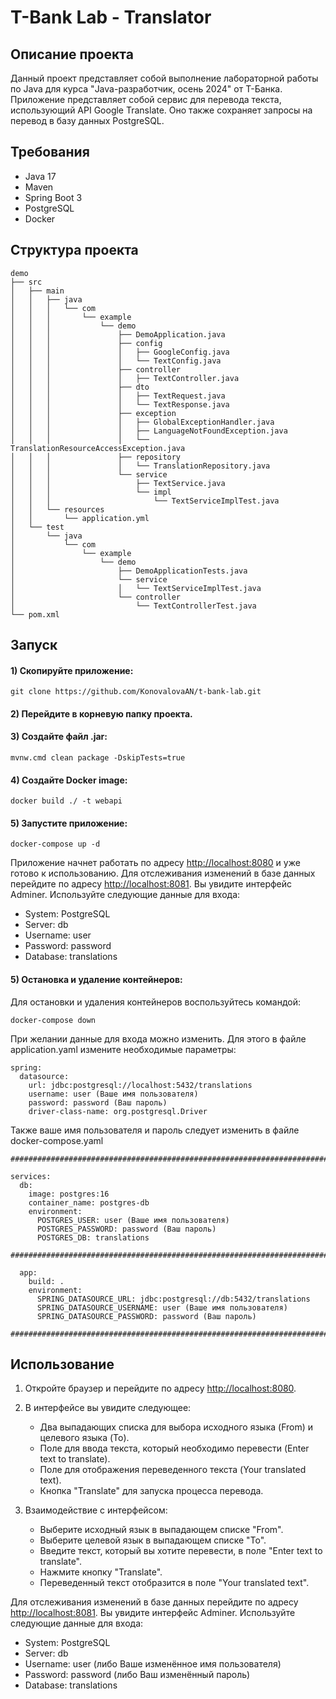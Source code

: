 # T-Bank Lab - Translator

## Описание проекта

Данный проект представляет собой выполнение лабораторной работы по Java для курса "Java-разработчик, осень 2024" от T-Банка. Приложение представляет собой сервис для перевода текста, использующий API Google Translate. Оно также сохраняет запросы на перевод в базу данных PostgreSQL.

## Требования

* Java 17
* Maven
* Spring Boot 3
* PostgreSQL
* Docker

## Структура проекта

```
demo
├── src
│   ├── main
│   │   ├── java
│   │   │   └── com
│   │   │       └── example
│   │   │           └── demo
│   │   │               ├── DemoApplication.java
│   │   │               ├── config
│   │   │               │   ├── GoogleConfig.java
│   │   │               │   └── TextConfig.java
│   │   │               ├── controller
│   │   │               │   ├── TextController.java
│   │   │               ├── dto
│   │   │               │   ├── TextRequest.java
│   │   │               │   └── TextResponse.java
│   │   │               ├── exception
│   │   │               │   ├── GlobalExceptionHandler.java
│   │   │               │   ├── LanguageNotFoundException.java
│   │   │               │   └── TranslationResourceAccessException.java
│   │   │               ├── repository
│   │   │               │   └── TranslationRepository.java
│   │   │               └── service
│   │   │                   ├── TextService.java
│   │   │                   └── impl
│   │   │                       └── TextServiceImplTest.java
│   │   └── resources
│   │       └── application.yml
│   └── test
│       └── java
│           └── com
│               └── example
│                   └── demo
│                       ├── DemoApplicationTests.java
│                       └── service
│                       │   └── TextServiceImplTest.java
│                       └── controller
│                           └── TextControllerTest.java
└── pom.xml

```

## Запуск

#### 1) Скопируйте приложение:
```
git clone https://github.com/KonovalovaAN/t-bank-lab.git
```
#### 2) Перейдите в корневую папку проекта.
#### 3) Создайте файл .jar:

```
mvnw.cmd clean package -DskipTests=true
```
#### 4) Создайте Docker image:

```
docker build ./ -t webapi
```
#### 5) Запустите приложение:

```
docker-compose up -d
```
Приложение начнет работать по адресу [http://localhost:8080](http://localhost:8080) и уже готово к использованию.
Для отслеживания изменений в базе данных перейдите по адресу [http://localhost:8081](http://localhost:8081). Вы увидите интерфейс Adminer. Используйте следующие данные для входа:

* System: PostgreSQL
* Server: db
* Username: user
* Password: password
* Database: translations

#### 5) Остановка и удаление контейнеров:
Для остановки и удаления контейнеров воспользуйтесь командой:

```
docker-compose down 
```
  
При желании данные для входа можно изменить. Для этого в файле application.yaml измените необходимые параметры:

```
spring:
  datasource:
    url: jdbc:postgresql://localhost:5432/translations
    username: user (Ваше имя пользователя)
    password: password (Ваш пароль)
    driver-class-name: org.postgresql.Driver
```

Также ваше имя пользователя и пароль следует изменить в файле docker-compose.yaml

```
#######################################################################

services:
  db:
    image: postgres:16
    container_name: postgres-db
    environment:
      POSTGRES_USER: user (Ваше имя пользователя)
      POSTGRES_PASSWORD: password (Ваш пароль)
      POSTGRES_DB: translations

#######################################################################

  app:
    build: .
    environment:
      SPRING_DATASOURCE_URL: jdbc:postgresql://db:5432/translations
      SPRING_DATASOURCE_USERNAME: user (Ваше имя пользователя)
      SPRING_DATASOURCE_PASSWORD: password (Ваш пароль)

#######################################################################
```
## Использование

1. Откройте браузер и перейдите по адресу [http://localhost:8080](http://localhost:8080).
   
2. В интерфейсе вы увидите следующее:

    - Два выпадающих списка для выбора исходного языка (From) и целевого языка (To).
    - Поле для ввода текста, который необходимо перевести (Enter text to translate).
    - Поле для отображения переведенного текста (Your translated text).
    - Кнопка "Translate" для запуска процесса перевода.

3. Взаимодействие с интерфейсом:

    - Выберите исходный язык в выпадающем списке "From".
    - Выберите целевой язык в выпадающем списке "To".
    - Введите текст, который вы хотите перевести, в поле "Enter text to translate".
    - Нажмите кнопку "Translate".
    - Переведенный текст отобразится в поле "Your translated text".

Для отслеживания изменений в базе данных перейдите по адресу [http://localhost:8081](http://localhost:8081). Вы увидите интерфейс Adminer. Используйте следующие данные для входа:

* System: PostgreSQL
* Server: db
* Username: user (либо Ваше изменённое имя пользователя) 
* Password: password (либо Ваш изменённый пароль)
* Database: translations
